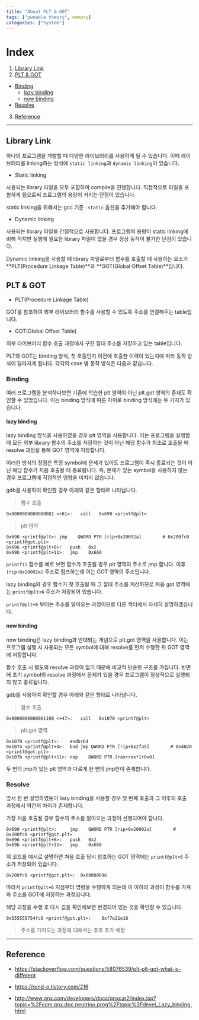 ```yaml
---
title: "About PLT & GOT"
tags: ["pwnable theory", memory]
categories: ["System"]
---
```


# Index

1. [Library Link](#library-link)
2. [PLT & GOT](#plt-&-got)
 - [Binding](#binding)
 	- [lazy binding](#lazy-binding)
 	- [now binding](#now-binding)
 - [Resolve](#resolve)
3. [Reference](#reference)

* * *

## Library Link

하나의 프로그램을 개발할 때 다양한 라이브러리를 사용하게 될 수 있습니다. 이때 라이브러리를 linking하는 방식에 `static linking`과 `dynamic linking`이 있습니다.

- Static linking

사용되는 library 파일을 모두 포함하여 compile을 진행합니다. 직접적으로 파일을 포함하게 됨으로써 프로그램의 용량이 커지는 단점이 있습니다.

static linking을 위해서는 gcc 기준 `-static` 옵션을 추가해야 합니다.

- Dynamic linking

사용되는 library 파일을 간접적으로 사용합니다. 프로그램의 용량이 static linking에 비해 작지만 실행에 필요한 library 파일이 없을 경우 정상 동작이 불가한 단점이 있습니다.

Dynamic linking을 사용할 때 library 파일로부터 함수를 호출할 때 사용하는 요소가 **PLT(Procedure Linkage Table)**과 **GOT(Global Offset Table)**입니다.

## PLT & GOT

- PLT(Procedure Linkage Table)

GOT를 참조하여 외부 라이브러리 함수를 사용할 수 있도록 주소를 연결해주는 table입니다.

- GOT(Global Offset Table)

외부 라이브러리 함수 호출 과정에서 구한 절대 주소를 저장하고 있는 table입니다.

PLT와 GOT는 binding 방식, 첫 호출인지 이전에 호출한 이력이 있는지에 따라 동작 방식이 달라지게 됩니다. 각각의 case 별 동작 방식은 다음과 같습니다.

### Binding

여러 프로그램을 분석하다보면 기존에 학습한 plt 영역이 아닌 plt.got 영역의 존재도 확인할 수 있었습니다. 이는 binding 방식에 따른 차이로 binding 방식에는 두 가지가 있습니다.

#### lazy binding

lazy binding 방식을 사용하였을 경우 plt 영역을 사용합니다. 이는 프로그램을 실행할 때 모든 외부 library 함수의 주소를 저장하는 것이 아닌 해당 함수가 최초로 호출될 때 resolve 과정을 통해 GOT 영역에 저장합니다.

이러한 방식의 장점은 특정 symbol에 문제가 있어도 프로그램이 즉시 종료되는 것이 아닌 해당 함수가 처음 호출될 때 종료됩니다. 즉, 문제가 있는 symbol을 사용하지 않는 경우 프로그램에 직접적인 영향을 미치지 않습니다.

gdb를 사용하여 확인할 경우 아래와 같은 형태로 나타납니다.

> 함수 호출

```
0x0000000000000881 <+81>:	call   0x690 <printf@plt>
```

> plt 영역

```
0x690 <printf@plt>:	jmp    QWORD PTR [rip+0x20092a]        # 0x200fc0 <printf@got.plt>
0x696 <printf@plt+6>:	push   0x2
0x69b <printf@plt+11>:	jmp    0x660
```

`printf()` 함수를 예로 보면 함수가 호출될 경우 plt 영역의 주소로 jmp 합니다. 이후 `[rip+0x20092a]` 주소로 점프하는데 이는 GOT 영역의 주소입니다.

lazy binding의 경우 함수가 첫 호출될 때 그 절대 주소를 계산하므로 처음 got 영역에는 `printf@plt+6` 주소가 저장되어 있습니다.

`printf@plt+6` 부터는 주소를 알아오는 과정이므로 다른 섹터에서 자세히 설명하겠습니다.

<!--
[got.plt란 무엇인가?](#)
-->

#### now binding

now binding은 lazy binding과 반대되는 개념으로 plt.got 영역을 사용합니다. 이는 프로그램 실행 시 사용되는 모든 symbol에 대해 resolve를 먼저 수행한 뒤 GOT 영역에 저장합니다.

함수 호출 시 별도의 resolve 과정이 없기 때문에 비교적 단순한 구조를 가집니다. 반면에 초기 symbol의 resolve 과정에서 문제가 있을 경우 프로그램이 정상적으로 실행되지 않고 종료됩니다.

gdb를 사용하여 확인할 경우 아래와 같은 형태로 나타납니다.

> 함수 호출

```
0x0000000000001198 <+47>:	call   0x1070 <printf@plt>
```

> plt.got 영역

```
0x1070 <printf@plt>:	endbr64 
0x1074 <printf@plt+4>:	bnd jmp QWORD PTR [rip+0x2fa5]        # 0x4020 <printf@got.plt>
0x107b <printf@plt+11>:	nop    DWORD PTR [rax+rax*1+0x0]
```

두 번의 jmp가 있는 plt 영역과 다르게 한 번의 jmp만이 존재합니다.

### Resolve

앞서 한 번 설명하였듯이 lazy binding을 사용할 경우 첫 번째 호출과 그 이후의 호출 과정에서 약간의 차이가 존재합니다.

가장 처음 호출될 경우 함수의 주소를 알아오는 과정이 선행되어야 합니다.

```
0x690 <printf@plt>:     jmp    QWORD PTR [rip+0x20092a]        # 0x200fc0 <printf@got.plt>
0x696 <printf@plt+6>:   push   0x2
0x69b <printf@plt+11>:  jmp    0x660
```

위 코드를 예시로 설명하면 처음 호출 당시 참조하는 GOT 영역에는 `printf@plt+6` 주소가 저장되어 있습니다.

```
0x200fc0 <printf@got.plt>:	0x00000696
```

따라서 `printf@plt+6` 지점부터 명령을 수행하게 되는데 이 이하의 과정이 함수를 가져와 주소를 GOT에 저장하는 과정입니다.

해당 과정을 수행 후 다시 값을 확인해보면 변경되어 있는 것을 확인할 수 있습니다.

```
0x555555754fc0 <printf@got.plt>:	0xf7e21e10
```

> 주소를 가져오는 과정에 대해서는 추후 추가 예정

<!--
lazy binding과 관련하여 분명 gcc의 기본 옵션은 lazy binding이라고 되어있는데(stackoverflow 참조) 이상하게 컴파일을 하면 모두 now binding 형식으로 확인된다..
그나마 https://stackoverflow.com/questions/62527697/why-does-gcc-link-with-z-now-by-default-although-lazy-binding-is-the-default 글에서 새로운 elf 보호기법? 이라는 쪽이 신빙성이 있는 것 같은데
옵션을 통해서 강제로 바꿔보려고 해도 잘 되지 않는다 흠..
-->
* * *

## Reference

- <https://stackoverflow.com/questions/58076539/plt-plt-got-what-is-different>

- <https://rond-o.tistory.com/216>

- <http://www.qnx.com/developers/docs/qnxcar2/index.jsp?topic=%2Fcom.qnx.doc.neutrino.prog%2Ftopic%2Fdevel_Lazy_binding.html>
